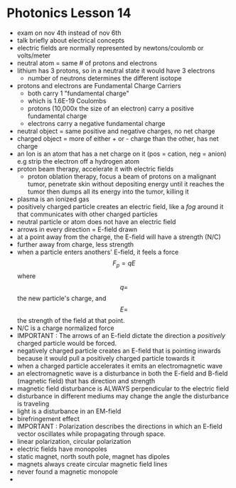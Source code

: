 # Photonics Lesson 14
- exam on nov 4th instead of nov 6th
- talk briefly about electrical concepts
- electric fields are normally represented by newtons/coulomb or volts/meter
- neutral atom = same # of protons and electrons
- lithium has 3 protons, so in a neutral state it would have 3 electrons
  - number of neutrons determines the different isotope
- protons and electrons are Fundamental Charge Carriers
  - both carry 1 "fundamental charge" 
  - which is 1.6E-19 Coulombs
  - protons (10,000x the size of an electron) carry a positive fundamental charge
  - electrons carry a negative fundamental charge
- neutral object = same positive and negative charges, no net charge
- charged object = more of either + or - charge than the other, has net charge
- an Ion is an atom that has a net charge on it (pos = cation, neg = anion) e.g strip the electron off a hydrogen atom
- proton beam therapy, accelerate it with electric fields
  - proton oblation therapy, focus a beam of protons on a malignant tumor, penetrate skin without depositing energy until it reaches the tumor then dumps all its energy into the tumor, killing it
- plasma is an ionized gas
- positively charged particle creates an electric field, like a *fog* around it that communicates with other charged particles
- neutral particle or atom does not have an electric field
- arrows in every direction = E-field drawn
- at a point away from the charge, the E-field will have a strength (N/C)
- further away from charge, less strength
- when a particle enters anothers' E-field, it feels a force $$F_p=qE$$ where $$q = $$ the new particle's charge, and $$E = $$ the strength of the field at that point.
- N/C is a charge normalized force
- IMPORTANT : The arrows of an E-field dictate the direction a *positively* charged particle would be forced.
- negatively charged particle creates an E-field that is pointing inwards because it would pull a positively charged particle towards it
- when a charged particle accelerates it emits an electromagnetic wave
- an electromagnetic wave is a disturbance in both the E-field and B-field (magnetic field) that has direction and strength
- magnetic field disturbance is ALWAYS perpendicular to the electric field
- disturbance in different mediums may change the angle the disturbance is traveling
- light is a disturbance in an EM-field
- birefringement effect 
- IMPORTANT : Polarization describes the directions in which an E-field vector oscillates while propagating through space.
- linear polarization, circular polarization
- electric fields have monopoles
- static magnet, north south pole, magnet has dipoles
- magnets always create circular magnetic field lines
- never found a magnetic monopole
- 
